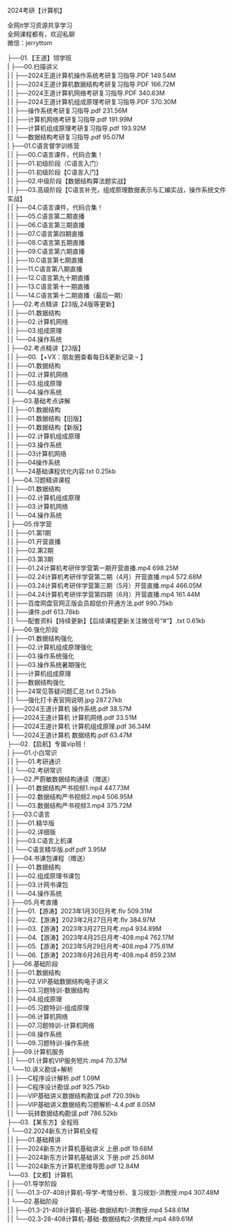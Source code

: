 2024考研【计算机】

全网it学习资源共享学习<br>全网课程都有，欢迎私聊<br>微信：jerryttom<br>

├──01.【王道】领学班<br> | ├──00.扫描讲义<br> | | ├──2024王道计算机操作系统考研复习指导.PDF 149.54M<br> | | ├──2024王道计算机数据结构考研复习指导.PDF 166.72M<br> | | ├──2024王道计算机网络考研复习指导.PDF 340.63M<br> | | ├──2024王道计算机组成原理考研复习指导.PDF 370.30M<br> | | ├──操作系统考研复习指导.pdf 231.56M<br> | | ├──计算机网络考研复习指导.pdf 191.99M<br> | | ├──计算机组成原理考研复习指导.pdf 193.92M<br> | | └──数据结构考研复习指导.pdf 95.07M<br> | ├──01.C语言督学训练营<br> | | ├──00.C语言课件，代码合集！<br> | | ├──01.初级阶段（C语言入门）<br> | | ├──01.初级阶段【C语言入门】<br> | | ├──02.中级阶段【数据结构算法题实战】<br> | | ├──03.高级阶段【C语言补充，组成原理数据表示与汇编实战，操作系统文件实战】<br> | | ├──04.C语言课件，代码合集！<br> | | ├──05.C语言第二期直播<br> | | ├──06.C语言第三期直播<br> | | ├──07.C语言第四期直播<br> | | ├──08.C语言第五期直播<br> | | ├──09.C语言第六期直播<br> | | ├──10.C语言第七期直播<br> | | ├──11.C语言第八期直播<br> | | ├──12.C语言第九十期直播<br> | | ├──13.C语言第十一期直播<br> | | └──14.C语言第十二期直播（最后一期）<br> | ├──02.考点精讲【23版,24版等更新】<br> | | ├──01.数据结构<br> | | ├──02.计算机网络<br> | | ├──03.组成原理<br> | | └──04.操作系统<br> | ├──02.考点精讲【23版】<br> | | ├──00.【+VX：朋友圈查看每日&amp;更新记录 – 】<br> | | ├──01.数据结构<br> | | ├──02.计算机网络<br> | | ├──03.组成原理<br> | | └──04.操作系统<br> | ├──03.基础考点讲解<br> | | ├──01.数据结构<br> | | ├──01.数据结构【旧版】<br> | | ├──01.数据结构【新版】<br> | | ├──02.计算机组成原理<br> | | ├──03.操作系统<br> | | ├──03计算机网络<br> | | ├──04操作系统<br> | | └──24基础课程优化内容.txt 0.25kb<br> | ├──04.习题精讲课程<br> | | ├──01.数据结构<br> | | ├──02.计算机组成原理<br> | | ├──03.计算机网络<br> | | └──04.操作系统<br> | ├──05.伴学营<br> | | ├──01.第1期<br> | | ├──01.开营直播<br> | | ├──02.第2期<br> | | ├──03.第3期<br> | | ├──01.24计算机考研伴学营第一期开营直播.mp4 698.25M<br> | | ├──02.24计算机考研伴学营第二期（4月）开营直播.mp4 572.68M<br> | | ├──03.24计算机考研伴学营第三期（5月）开营直播.mp4 466.05M<br> | | ├──04.24计算机考研伴学营第四期（6月）开营直播.mp4 161.44M<br> | | ├──百度网盘官网正版会员超低价开通方法.pdf 990.75kb<br> | | ├──课件.pdf 613.78kb<br> | | └──配套资料【持续更新】【后续课程更新关注微信号“#”】.txt 0.61kb<br> | ├──06.强化阶段<br> | | ├──01.数据结构强化<br> | | ├──02.计算机组成原理强化<br> | | ├──03.操作系统强化<br> | | ├──03.操作系统暑期强化<br> | | ├──计算机组成原理<br> | | ├──数据结构强化<br> | | ├──24常见答疑问题汇总.txt 0.25kb<br> | | └──强化打卡表官网说明.jpg 287.27kb<br> | ├──2024王道计算机 操作系统.pdf 38.57M<br> | ├──2024王道计算机 计算机网络.pdf 33.51M<br> | ├──2024王道计算机 计算机组成原理.pdf 36.34M<br> | └──2024王道计算机 数据结构.pdf 63.47M<br> ├──02.【启航】专属vip班！<br> | ├──01.小白常识<br> | | ├──01.考研通识<br> | | └──02.考研常识<br> | ├──02.严蔚敏数据结构通读（赠送）<br> | | ├──01.数据结构严书视频1.mp4 447.73M<br> | | ├──02.数据结构严书视频2.mp4 506.95M<br> | | └──03.数据结构严书视频3.mp4 375.72M<br> | ├──03.C语言<br> | | ├──01.精华版<br> | | ├──02.详细版<br> | | ├──03.C语言上机课<br> | | └──C语言精华版.pdf.pdf 3.95M<br> | ├──04.书课包课程（赠送）<br> | | ├──01.数据结构<br> | | ├──02.组成原理书课包<br> | | ├──03.计网书课包<br> | | └──04.操作系统<br> | ├──05.月考直播<br> | | ├──01.【游涛】2023年1月30日月考.flv 509.31M<br> | | ├──02.【游涛】2023年2月27日月考.flv 384.97M<br> | | ├──03.【游涛】2023年3月27日月考.mp4 934.89M<br> | | ├──04.【游涛】2023年4月25日月考-408.mp4 762.17M<br> | | ├──05.【游涛】2023年5月29日月考-408.mp4 775.61M<br> | | └──06.【游涛】2023年6月26日月考-408.mp4 859.23M<br> | ├──06.基础阶段<br> | | ├──01.数据结构<br> | | ├──02.VIP基础数据结构电子讲义<br> | | ├──03.习题特训-数据结构<br> | | ├──04.组成原理<br> | | ├──05.习题特训-组成原理<br> | | ├──06.计算机网络<br> | | ├──07.习题特训-计算机网络<br> | | ├──08.操作系统<br> | | └──09.习题特训-操作系统<br> | ├──09.计算机服务<br> | | └──01.计算机VIP服务短片.mp4 70.37M<br> | └──10.讲义勘误+解析<br> | | ├──C程序设计解析.pdf 1.09M<br> | | ├──C程序设计勘误.pdf 925.75kb<br> | | ├──VIP基础讲义数据结构勘误.pdf 720.39kb<br> | | ├──VIP基础讲义数据结构习题解析-4.4.pdf 8.05M<br> | | └──玩转数据结构勘误.pdf 786.52kb<br> ├──03.【某东方】全程班<br> | └──02.2024新东方计算机全程<br> | | ├──01.基础精讲<br> | | ├──2024新东方计算机基础讲义 上册.pdf 19.68M<br> | | ├──2024新东方计算机基础讲义 下册.pdf 25.86M<br> | | └──2024新东方计算机思维导图.pdf 12.84M<br> └──03.【文都】计算机<br> | ├──01.导学阶段<br> | | └──01.3-07-408计算机-导学-考情分析、复习规划-洪教授.mp4 307.48M<br> | └──02.基础阶段<br> | | ├──01.3-21-408计算机-基础-数据结构1-洪教授.mp4 548.61M<br> | | └──02.3-28-408计算机-基础-数据结构2-洪教授.mp4 489.61M